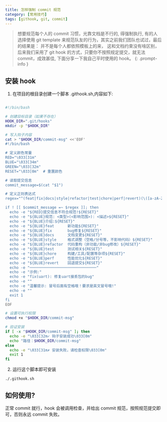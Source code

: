 ```yaml
---
title: 怎样强制 commit 规范
category: [常用技巧]
tags: [githook, git, commit]
---
```


> 想要规范每个人的 commit 习惯，光靠文档是不行的, 得强制执行, 有的人选择使用 git template 来规范队友的行为，其实之前我们团队也试过，最后的结果是： 并不是每个人都依照模板上的来， 这和文档约束没有啥区别，后来我们采用了 git hook 的方式，只要你不按照规定提交，就无法 commit，成效甚佳, 下面分享一下我自己平时使用的 hook。
{: .prompt-info }

## 安装 hook

1. 在项目的根目录创建一个脚本 .githook.sh,内容如下:

```bash

#!/bin/bash

# 创建目标目录（如果不存在）
HOOK_DIR=".git/hooks"
mkdir -p "$HOOK_DIR"

# 写入钩子内容
cat > "$HOOK_DIR/commit-msg" <<'EOF'
#!/bin/bash

# 定义颜色常量
RED="\033[31m"
BLUE="\033[34m"
GREEN="\033[32m"
RESET="\033[0m"  # 重置颜色

# 读取提交信息
commit_message=$(cat "$1")

# 定义正则表达式
regex="^(feat|fix|docs|style|refactor|test|chore|perf|revert)(\([a-zA-Z0-9]+\))?:[[:space:]]+"

if ! [[ $commit_message =~ $regex ]]; then
  echo -e "${RED}提交信息不符合规范!${RESET}"
  echo -e "${BLUE}规范: <类型>(<影响范围>): <描述>${RESET}"
  echo -e "${BLUE}介绍:${RESET}"
  echo -e "${BLUE}feat      新功能${RESET}"
  echo -e "${BLUE}fix       bug修复${RESET}"
  echo -e "${BLUE}docs      文档变更${RESET}"
  echo -e "${BLUE}style     格式调整（空格/分号等，不影响代码）${RESET}"
  echo -e "${BLUE}refactor  代码重构（非功能/非bug修改）${RESET}"
  echo -e "${BLUE}test      测试相关${RESET}"
  echo -e "${BLUE}chore     构建/工具/配置等杂项${RESET}"
  echo -e "${BLUE}perf      性能优化${RESET}"
  echo -e "${BLUE}revert    回退提交${RESET}"
  echo -e "──────────────────────────────"
  echo -e "示例:"
  echo -e "fix(uart): 修复uart接丢包的bug"
  echo -e ""
  echo -e "温馨提示: 冒号后面有空格哦！要求是英文冒号哦!"
  echo -e ""
  exit 1
fi
EOF

# 设置可执行权限
chmod +x "$HOOK_DIR/commit-msg"

# 验证安装
if [ -x "$HOOK_DIR/commit-msg" ]; then
  echo -e "\033[32m✓ 钩子安装成功\033[0m"
  echo "路径：$HOOK_DIR/commit-msg"
else
  echo -e "\033[31m✗ 安装失败，请检查权限\033[0m"
  exit 1
fi

```

2. 运行这个脚本即可安装

`./.githook.sh`

## 如何使用?

正常 commit 就行，hook 会被调用检查，并给出 commit 规范，按照规范提交即可，否则永远 commit 失败。
